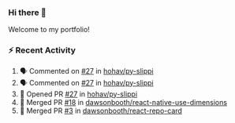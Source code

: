 ### Hi there 👋
Welcome to my portfolio!

### ⚡ Recent Activity
<!--START_SECTION:activity-->
1. 🗣 Commented on [#27](https://github.com/hohav/py-slippi/issues/27) in [hohav/py-slippi](https://github.com/hohav/py-slippi)
2. 🗣 Commented on [#27](https://github.com/hohav/py-slippi/issues/27) in [hohav/py-slippi](https://github.com/hohav/py-slippi)
3. 💪 Opened PR [#27](https://github.com/hohav/py-slippi/pull/27) in [hohav/py-slippi](https://github.com/hohav/py-slippi)
4. 🎉 Merged PR [#18](https://github.com/dawsonbooth/react-native-use-dimensions/pull/18) in [dawsonbooth/react-native-use-dimensions](https://github.com/dawsonbooth/react-native-use-dimensions)
5. 🎉 Merged PR [#3](https://github.com/dawsonbooth/react-repo-card/pull/3) in [dawsonbooth/react-repo-card](https://github.com/dawsonbooth/react-repo-card)
<!--END_SECTION:activity-->
